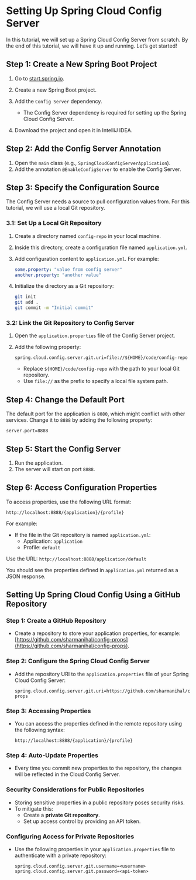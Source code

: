 # Setting Up Spring Cloud Config Server

In this tutorial, we will set up a Spring Cloud Config Server from scratch. By the end of this tutorial, we will have it up and running. Let’s get started!

## Step 1: Create a New Spring Boot Project

1. Go to [start.spring.io](https://start.spring.io).
2. Create a new Spring Boot project.
3. Add the `Config Server` dependency.

   - The Config Server dependency is required for setting up the Spring Cloud Config Server.

4. Download the project and open it in IntelliJ IDEA.

## Step 2: Add the Config Server Annotation

1. Open the `main` class (e.g., `SpringCloudConfigServerApplication`).
2. Add the annotation `@EnableConfigServer` to enable the Config Server.

## Step 3: Specify the Configuration Source

The Config Server needs a source to pull configuration values from. For this tutorial, we will use a local Git repository.

### 3.1: Set Up a Local Git Repository

1. Create a directory named `config-repo` in your local machine.
2. Inside this directory, create a configuration file named `application.yml`.
3. Add configuration content to `application.yml`. For example:

   ```yaml
   some.property: "value from config server"
   another.property: "another value"
   ```

4. Initialize the directory as a Git repository:

   ```bash
   git init
   git add .
   git commit -m "Initial commit"
   ```

### 3.2: Link the Git Repository to Config Server

1. Open the `application.properties` file of the Config Server project.
2. Add the following property:

   ```properties
   spring.cloud.config.server.git.uri=file://${HOME}/code/config-repo
   ```

   - Replace `${HOME}/code/config-repo` with the path to your local Git repository.
   - Use `file://` as the prefix to specify a local file system path.

## Step 4: Change the Default Port

The default port for the application is `8080`, which might conflict with other services. Change it to `8888` by adding the following property:

```properties
server.port=8888
```

## Step 5: Start the Config Server

1. Run the application.
2. The server will start on port `8888`.

## Step 6: Access Configuration Properties

To access properties, use the following URL format:

```
http://localhost:8888/{application}/{profile}
```

For example:

- If the file in the Git repository is named `application.yml`:
  - Application: `application`
  - Profile: `default`

Use the URL: `http://localhost:8888/application/default`

You should see the properties defined in `application.yml` returned as a JSON response.


## Setting Up Spring Cloud Config Using a GitHub Repository

### Step 1: Create a GitHub Repository
- Create a repository to store your application properties, for example: [https://github.com/sharmanihal/config-props](https://github.com/sharmanihal/config-props).

### Step 2: Configure the Spring Cloud Config Server
- Add the repository URI to the `application.properties` file of your Spring Cloud Config Server:
  ```properties
  spring.cloud.config.server.git.uri=https://github.com/sharmanihal/config-props
  ```

### Step 3: Accessing Properties
- You can access the properties defined in the remote repository using the following syntax:
  ```
  http://localhost:8888/{application}/{profile}
  ```

### Step 4: Auto-Update Properties
- Every time you commit new properties to the repository, the changes will be reflected in the Cloud Config Server.

### Security Considerations for Public Repositories
- Storing sensitive properties in a public repository poses security risks.
- To mitigate this:
  - Create a **private Git repository**.
  - Set up access control by providing an API token.

### Configuring Access for Private Repositories
- Use the following properties in your `application.properties` file to authenticate with a private repository:
  ```properties
  spring.cloud.config.server.git.username=<username>
  spring.cloud.config.server.git.password=<api-token>
  
